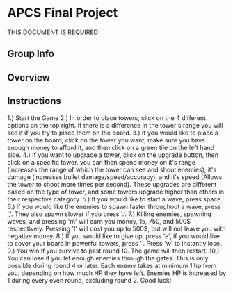 # APCS Final Project
THIS DOCUMENT IS REQUIRED
## Group Info
## Overview
## Instructions
1.) Start the Game
2.) In order to place towers, click on the 4 different options on the top right. If there is a difference in the tower's range you will see it if you try to place them on the board.
3.) If you would like to place a tower on the board, click on the tower you want, make sure you have enough money to afford it, and then click on a green tile on the left hand side.
4.) If you want to upgrade a tower, click on the upgrade button, then click on a specific tower. you can then spend money on it's range (increases the range of which the tower can see and shoot enemies), it's damage (increases bullet damage/speed/accuracy), and it's speed (Allows the tower to shoot more times per second). These upgrades are different based on the type of tower, and some towers upgrade higher than others in their respective category.
5.) If you would like to start a wave, press space.
6.) If you would like the enemies to spawn faster throughout a wave, press ','. They also spawn slower if you press '.'.
7.) Killing enemies, spawning waves, and pressing 'm' will earn you money, 15, 750, and 500$ respectively. Pressing 'l' will cost you up to 500$, but will not leave you with negative money.
8.) If you would like to give up, press 'e', if you would like to cover your board in powerful towers, press '\'. Press 'w' to instantly lose.
9.) You win if you survive to past round 10. The game will then restart.
10.) You can lose if you let enough enemies through the gates. This is only possible during round 4 or later. Each enemy takes at minimum 1 hp from you, depending on how much HP they have left. Enemies HP is increased by 1 during every even round, excluding round 2. Good luck!
